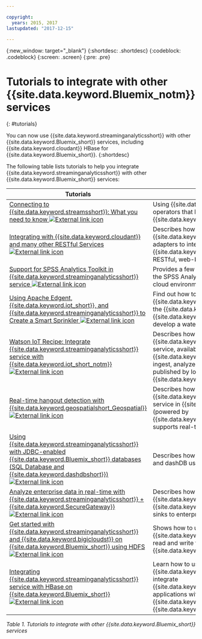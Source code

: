 ```yaml
---

copyright:
  years: 2015, 2017
lastupdated: "2017-12-15"

---
```


<!-- Attribute definitions -->
{:new_window: target="_blank"}
{:shortdesc: .shortdesc}
{:codeblock: .codeblock}
{:screen: .screen}
{:pre: .pre}

# Tutorials to integrate with other {{site.data.keyword.Bluemix_notm}} services
{: #tutorials}


You can now use {{site.data.keyword.streaminganalyticsshort}} with other {{site.data.keyword.Bluemix_short}} services, including {{site.data.keyword.cloudant}} HBase for {{site.data.keyword.Bluemix_short}}.
{:shortdesc}

The following table lists tutorials to help you integrate {{site.data.keyword.streaminganalyticsshort}} with other {{site.data.keyword.Bluemix_short}} services:


| Tutorials | Description   |
|----------|--------|
| [Connecting to {{site.data.keyword.streamsshort}}: What you need to know ![External link icon](../../icons/launch-glyph.svg "External link icon")](https://ibm.co/2iDHfFt) | Using {{site.data.keyword.streamsshort}} operators that listen for a connection in {{site.data.keyword.streaminganalyticsshort}}  |
| [Integrating with {{site.data.keyword.cloudant}} and many other RESTful Services ![External link icon](../../icons/launch-glyph.svg "External link icon")](https://developer.ibm.com/streamsdev/docs/integrating-with-cloudant-and-many-other-restful-services/) | Describes how to use {{site.data.keyword.streamsshort}} HTTP adapters to integrate SPL applications to {{site.data.keyword.cloudant}} and other RESTful, web-based services. |
| [Support for SPSS Analytics Toolkit in {{site.data.keyword.streaminganalyticsshort}} service ![External link icon](../../icons/launch-glyph.svg "External link icon")](https://developer.ibm.com/streamsdev/docs/spss-in-bluemix-streaming-analytics-service/) | Provides a few tips required to effectively use the SPSS Analytics Toolkit operators in the cloud environment. |
| [Using Apache Edgent, {{site.data.keyword.iot_short}}, and {{site.data.keyword.streaminganalyticsshort}} to Create a Smart Sprinkler ![External link icon](../../icons/launch-glyph.svg "External link icon")](https://developer.ibm.com/bluemix/2016/06/01/better-analytics-with-apache-quarks/)| Find out how to combine Apache Edgent, {{site.data.keyword.streaminganalyticsshort}}, the {{site.data.keyword.iot_short}}, and other {{site.data.keyword.Bluemix_short}} services to develop a water conservation solution. |
| [Watson IoT Recipe: Integrate {{site.data.keyword.streaminganalyticsshort}} service with {{site.data.keyword.iot_short_notm}} ![External link icon](../../icons/launch-glyph.svg "External link icon")](https://developer.ibm.com/recipes/tutorials/integrate-ibm-streaming-analytics-service-with-watson-iot-platform/)| Describes how to use the {{site.data.keyword.streaminganalyticsshort}} service, available on {{site.data.keyword.Bluemix_short}} , to quickly ingest, analyze and correlate the events published by IoT devices, on the {{site.data.keyword.iot_short_notm}}.|
| [Real-time hangout detection with {{site.data.keyword.geospatialshort_Geospatial}} ![External link icon](../../icons/launch-glyph.svg "External link icon")](https://developer.ibm.com/bluemix/2016/05/27/real-time-hangout-detection/)	| Describes how the {{site.data.keyword.geospatialshort_Geospatial}} service in {{site.data.keyword.Bluemix_short}} (powered by {{site.data.keyword.streaminganalyticsshort}}) supports real-time hangout detection.|
| [Using {{site.data.keyword.streaminganalyticsshort}} with JDBC-enabled {{site.data.keyword.Bluemix_short}} databases (SQL Database and {{site.data.keyword.dashdbshort}}) ![External link icon](../../icons/launch-glyph.svg "External link icon")](https://developer.ibm.com/bluemix/2016/01/26/streaming-analytics-with-jdbc-enabled-databases/)	| Describes how to integrate with SQL Database and dashDB using the streamsx.jdbc toolkit.	|
| [Analyze enterprise data in real-time with {{site.data.keyword.streaminganalyticsshort}} + {{site.data.keyword.SecureGateway}} ![External link icon](../../icons/launch-glyph.svg "External link icon")](https://developer.ibm.com/bluemix/2016/02/17/analyze-enterprise-data-with-streaming-analytics-secure-gateway/) | Describes how to connect a {{site.data.keyword.SecureGateway}} tunnel to {{site.data.keyword.streamsshort}} sources and sinks to enterprise data in-motion.	|
| [Get started with {{site.data.keyword.streaminganalyticsshort}} and {{site.data.keyword.bigicloudst}} on {{site.data.keyword.Bluemix_short}} using HDFS ![External link icon](../../icons/launch-glyph.svg "External link icon")](https://developer.ibm.com/bluemix/2016/02/26/streaming-analytics-and-biginsights-using-hdfs/)	| Shows how to use {{site.data.keyword.streamsshort}} operators to read and write files to HDFS on {{site.data.keyword.Bluemix_short}}.	|
| [Integrating {{site.data.keyword.streaminganalyticsshort}} service with HBase on {{site.data.keyword.Bluemix_short}} ![External link icon](../../icons/launch-glyph.svg "External link icon")](https://developer.ibm.com/streamsdev/docs/integrating-streams-biginsights-hbase-service-bluemix/)| Learn how to use the HBase for {{site.data.keyword.Bluemix_short}} toolkit to integrate {{site.data.keyword.streaminganalyticsshort}} applications with HBase servers in the {{site.data.keyword.bigicloudst}} in {{site.data.keyword.Bluemix_short}}.	|

*Table 1. Tutorials to integrate with other {{site.data.keyword.Bluemix_short}} services*
